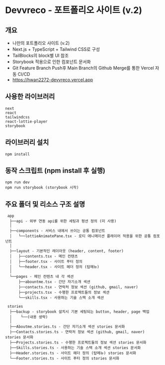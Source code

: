 # Devvreco - 포트폴리오 사이트 (v.2)

## 개요

- 나만의 포트폴리오 사이트 (v.2)
- Next.js + TypeScript + Tailwind CSS로 구성
- TailBlocks의 block별 UI 참조
- Storybook 적용으로 인한 컴포넌트 문서화
- Git Feature Branch Push후 Main Branch의 Github Merge를 통한 Vercel 자동 CI/CD
- https://hwan2272-devvreco.vercel.app

## 사용한 라이브러리

```
next
react
tailwindcss
react-lottie-player
storybook
```

## 라이브러리 설치

```
npm install
```

## 동작 스크립트 (npm install 후 실행)

```
npm run dev
npm run storybook (storybook 시작)
```

## 주요 폴더 및 리소스 구조 설명

```
 app
  ├──api - 외부 연동 api를 위한 세팅과 펑션 정의 (미 사용)
  │
  ├──components - 서비스 내에서 쓰이는 공통 컴포넌트
  │   └──lottieAnimatePane.tsx - 로티 애니메이션 플레이어 적용을 위한 공통 컴포넌트
  │
  ├──layout - 기본적인 레이아웃 (header, content, footer)
  │   ├──contents.tsx - 메인 컨텐츠
  │   ├──footer.tsx - 사이트 푸터 정의
  │   └──header.tsx - 사이트 헤더 정의 (탑메뉴)
  │
  └──pages - 메인 컨텐츠 내 각 섹션
      ├──abountme.tsx - 간단 자기소개 섹션
      ├──contacts.tsx - 연락처 정보 섹션 (github, gmail, naver)
      ├──projects.tsx - 수행한 프로젝트들의 정보 섹션
      └──skills.tsx - 사용하는 기술 스택 소개 섹션

 stories
  ├──backup - storybook 설치시 기본 세팅되는 button, header, page 백업
  │    └──(내용 생략)
  │
  ├──Aboutme.stories.ts - 간단 자기소개 섹션 stories 문서화
  ├──Contacts.stories.ts - 연락처 정보 섹션 (github, gmail, naver) stories 문서화
  ├──Projects.stories.ts - 수행한 프로젝트들의 정보 섹션 stories 문서화
  ├──Skills.stories.ts - 사용하는 기술 스택 소개 섹션 stories 문서화
  ├──Header.stories.ts - 사이트 헤더 정의 (탑메뉴) stories 문서화
  └──Footer.stories.ts - 사이트 푸터 정의 stories 문서화

```
